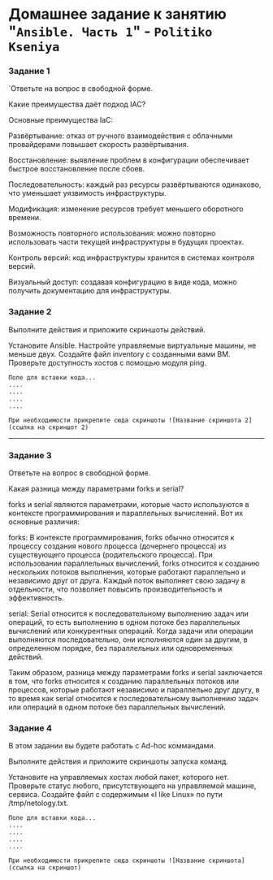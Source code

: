 # Домашнее задание к занятию "`Ansible. Часть 1`" - `Politiko Kseniya`

### Задание 1

`Ответьте на вопрос в свободной форме.

Какие преимущества даёт подход IAC?

Основные преимущества IaC:

Развёртывание: отказ от ручного взаимодействия с облачными провайдерами повышает скорость развёртывания.

Восстановление: выявление проблем в конфигурации обеспечивает быстрое восстановление после сбоев.

Последовательность: каждый раз ресурсы развёртываются одинаково, что уменьшает уязвимость инфраструктуры.

Модификация: изменение ресурсов требует меньшего оборотного времени.

Возможность повторного использования: можно повторно использовать части текущей инфраструктуры в будущих проектах.

Контроль версий: код инфраструктуры хранится в системах контроля версий.

Визуальный доступ: создавая конфигурацию в виде кода, можно получить документацию для инфраструктуры.




### Задание 2

Выполните действия и приложите скриншоты действий.

Установите Ansible.
Настройте управляемые виртуальные машины, не меньше двух.
Создайте файл inventory с созданными вами ВМ.
Проверьте доступность хостов с помощью модуля ping.

```
Поле для вставки кода...
....
....
....
....
```

`При необходимости прикрепитe сюда скриншоты
![Название скриншота 2](ссылка на скриншот 2)`


---

### Задание 3

Ответьте на вопрос в свободной форме.

Какая разница между параметрами forks и serial?

forks и serial являются параметрами, которые часто используются в контексте программирования и параллельных вычислений. Вот их основные различия:

forks: В контексте программирования, forks обычно относится к процессу создания нового процесса (дочернего процесса) из существующего процесса (родительского процесса). При использовании параллельных вычислений, forks относится к созданию нескольких потоков выполнения, которые работают параллельно и независимо друг от друга. Каждый поток выполняет свою задачу в отдельности, что позволяет повысить производительность и эффективность.

serial: Serial относится к последовательному выполнению задач или операций, то есть выполнению в одном потоке без параллельных вычислений или конкурентных операций. Когда задачи или операции выполняются последовательно, они исполняются один за другим, в определенном порядке, без параллельных или одновременных действий.

Таким образом, разница между параметрами forks и serial заключается в том, что forks относится к созданию параллельных потоков или процессов, которые работают независимо и параллельно друг другу, в то время как serial относится к последовательному выполнению задач или операций в одном потоке без параллельных вычислений.

### Задание 4

В этом задании вы будете работать с Ad-hoc коммандами.

Выполните действия и приложите скриншоты запуска команд.

Установите на управляемых хостах любой пакет, которого нет.
Проверьте статус любого, присутствующего на управляемой машине, сервиса.
Создайте файл с содержимым «I like Linux» по пути /tmp/netology.txt.

```
Поле для вставки кода...
....
....
....
....
```

`При необходимости прикрепитe сюда скриншоты
![Название скриншота](ссылка на скриншот)`
